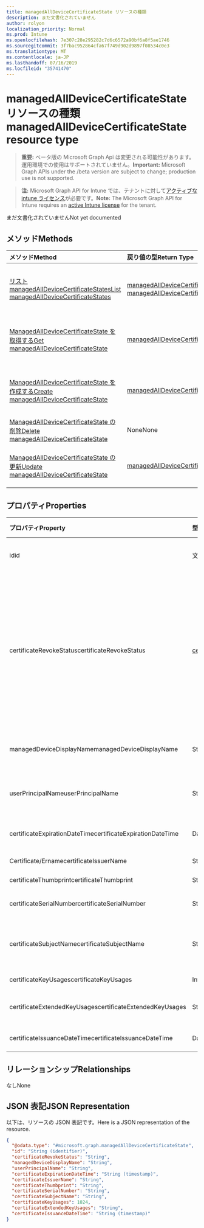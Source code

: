 ```yaml
---
title: managedAllDeviceCertificateState リソースの種類
description: まだ文書化されていません
author: rolyon
localization_priority: Normal
ms.prod: Intune
ms.openlocfilehash: 7e307c28e295282c7d6c6572a90bf6a8f5ae1746
ms.sourcegitcommit: 3f7bac952864cfa67f749d902d9897f08534c0e3
ms.translationtype: MT
ms.contentlocale: ja-JP
ms.lasthandoff: 07/16/2019
ms.locfileid: "35741470"
---
```

# <a name="managedalldevicecertificatestate-resource-type"></a><span data-ttu-id="50362-103">managedAllDeviceCertificateState リソースの種類</span><span class="sxs-lookup"><span data-stu-id="50362-103">managedAllDeviceCertificateState resource type</span></span>

> <span data-ttu-id="50362-104">**重要:** ベータ版の Microsoft Graph Api は変更される可能性があります。運用環境での使用はサポートされていません。</span><span class="sxs-lookup"><span data-stu-id="50362-104">**Important:** Microsoft Graph APIs under the /beta version are subject to change; production use is not supported.</span></span>

> <span data-ttu-id="50362-105">**注:** Microsoft Graph API for Intune では、テナントに対して[アクティブな intune ライセンス](https://go.microsoft.com/fwlink/?linkid=839381)が必要です。</span><span class="sxs-lookup"><span data-stu-id="50362-105">**Note:** The Microsoft Graph API for Intune requires an [active Intune license](https://go.microsoft.com/fwlink/?linkid=839381) for the tenant.</span></span>

<span data-ttu-id="50362-106">まだ文書化されていません</span><span class="sxs-lookup"><span data-stu-id="50362-106">Not yet documented</span></span>

## <a name="methods"></a><span data-ttu-id="50362-107">メソッド</span><span class="sxs-lookup"><span data-stu-id="50362-107">Methods</span></span>
|<span data-ttu-id="50362-108">メソッド</span><span class="sxs-lookup"><span data-stu-id="50362-108">Method</span></span>|<span data-ttu-id="50362-109">戻り値の型</span><span class="sxs-lookup"><span data-stu-id="50362-109">Return Type</span></span>|<span data-ttu-id="50362-110">説明</span><span class="sxs-lookup"><span data-stu-id="50362-110">Description</span></span>|
|:---|:---|:---|
|[<span data-ttu-id="50362-111">リスト managedAllDeviceCertificateStates</span><span class="sxs-lookup"><span data-stu-id="50362-111">List managedAllDeviceCertificateStates</span></span>](../api/intune-deviceconfig-managedalldevicecertificatestate-list.md)|<span data-ttu-id="50362-112">[managedAllDeviceCertificateState](../resources/intune-deviceconfig-managedalldevicecertificatestate.md)コレクション</span><span class="sxs-lookup"><span data-stu-id="50362-112">[managedAllDeviceCertificateState](../resources/intune-deviceconfig-managedalldevicecertificatestate.md) collection</span></span>|<span data-ttu-id="50362-113">[ManagedAllDeviceCertificateState](../resources/intune-deviceconfig-managedalldevicecertificatestate.md)オブジェクトのプロパティとリレーションシップをリストします。</span><span class="sxs-lookup"><span data-stu-id="50362-113">List properties and relationships of the [managedAllDeviceCertificateState](../resources/intune-deviceconfig-managedalldevicecertificatestate.md) objects.</span></span>|
|[<span data-ttu-id="50362-114">ManagedAllDeviceCertificateState を取得する</span><span class="sxs-lookup"><span data-stu-id="50362-114">Get managedAllDeviceCertificateState</span></span>](../api/intune-deviceconfig-managedalldevicecertificatestate-get.md)|[<span data-ttu-id="50362-115">managedAllDeviceCertificateState</span><span class="sxs-lookup"><span data-stu-id="50362-115">managedAllDeviceCertificateState</span></span>](../resources/intune-deviceconfig-managedalldevicecertificatestate.md)|<span data-ttu-id="50362-116">[ManagedAllDeviceCertificateState](../resources/intune-deviceconfig-managedalldevicecertificatestate.md)オブジェクトのプロパティとリレーションシップを読み取ります。</span><span class="sxs-lookup"><span data-stu-id="50362-116">Read properties and relationships of the [managedAllDeviceCertificateState](../resources/intune-deviceconfig-managedalldevicecertificatestate.md) object.</span></span>|
|[<span data-ttu-id="50362-117">ManagedAllDeviceCertificateState を作成する</span><span class="sxs-lookup"><span data-stu-id="50362-117">Create managedAllDeviceCertificateState</span></span>](../api/intune-deviceconfig-managedalldevicecertificatestate-create.md)|[<span data-ttu-id="50362-118">managedAllDeviceCertificateState</span><span class="sxs-lookup"><span data-stu-id="50362-118">managedAllDeviceCertificateState</span></span>](../resources/intune-deviceconfig-managedalldevicecertificatestate.md)|<span data-ttu-id="50362-119">新しい[managedAllDeviceCertificateState](../resources/intune-deviceconfig-managedalldevicecertificatestate.md)オブジェクトを作成します。</span><span class="sxs-lookup"><span data-stu-id="50362-119">Create a new [managedAllDeviceCertificateState](../resources/intune-deviceconfig-managedalldevicecertificatestate.md) object.</span></span>|
|[<span data-ttu-id="50362-120">ManagedAllDeviceCertificateState の削除</span><span class="sxs-lookup"><span data-stu-id="50362-120">Delete managedAllDeviceCertificateState</span></span>](../api/intune-deviceconfig-managedalldevicecertificatestate-delete.md)|<span data-ttu-id="50362-121">None</span><span class="sxs-lookup"><span data-stu-id="50362-121">None</span></span>|<span data-ttu-id="50362-122">[ManagedAllDeviceCertificateState](../resources/intune-deviceconfig-managedalldevicecertificatestate.md)を削除します。</span><span class="sxs-lookup"><span data-stu-id="50362-122">Deletes a [managedAllDeviceCertificateState](../resources/intune-deviceconfig-managedalldevicecertificatestate.md).</span></span>|
|[<span data-ttu-id="50362-123">ManagedAllDeviceCertificateState の更新</span><span class="sxs-lookup"><span data-stu-id="50362-123">Update managedAllDeviceCertificateState</span></span>](../api/intune-deviceconfig-managedalldevicecertificatestate-update.md)|[<span data-ttu-id="50362-124">managedAllDeviceCertificateState</span><span class="sxs-lookup"><span data-stu-id="50362-124">managedAllDeviceCertificateState</span></span>](../resources/intune-deviceconfig-managedalldevicecertificatestate.md)|<span data-ttu-id="50362-125">[ManagedAllDeviceCertificateState](../resources/intune-deviceconfig-managedalldevicecertificatestate.md)オブジェクトのプロパティを更新します。</span><span class="sxs-lookup"><span data-stu-id="50362-125">Update the properties of a [managedAllDeviceCertificateState](../resources/intune-deviceconfig-managedalldevicecertificatestate.md) object.</span></span>|

## <a name="properties"></a><span data-ttu-id="50362-126">プロパティ</span><span class="sxs-lookup"><span data-stu-id="50362-126">Properties</span></span>
|<span data-ttu-id="50362-127">プロパティ</span><span class="sxs-lookup"><span data-stu-id="50362-127">Property</span></span>|<span data-ttu-id="50362-128">型</span><span class="sxs-lookup"><span data-stu-id="50362-128">Type</span></span>|<span data-ttu-id="50362-129">説明</span><span class="sxs-lookup"><span data-stu-id="50362-129">Description</span></span>|
|:---|:---|:---|
|<span data-ttu-id="50362-130">id</span><span class="sxs-lookup"><span data-stu-id="50362-130">id</span></span>|<span data-ttu-id="50362-131">文字列</span><span class="sxs-lookup"><span data-stu-id="50362-131">String</span></span>|<span data-ttu-id="50362-132">エンティティのキー。</span><span class="sxs-lookup"><span data-stu-id="50362-132">Key of the entity.</span></span>|
|<span data-ttu-id="50362-133">certificateRevokeStatus</span><span class="sxs-lookup"><span data-stu-id="50362-133">certificateRevokeStatus</span></span>|[<span data-ttu-id="50362-134">certificateRevocationStatus</span><span class="sxs-lookup"><span data-stu-id="50362-134">certificateRevocationStatus</span></span>](../resources/intune-deviceconfig-certificaterevocationstatus.md)|<span data-ttu-id="50362-135">状態を取り消します。</span><span class="sxs-lookup"><span data-stu-id="50362-135">Revoke status.</span></span> <span data-ttu-id="50362-136">可能な値は、`none`、`pending`、`issued`、`failed`、`revoked` です。</span><span class="sxs-lookup"><span data-stu-id="50362-136">Possible values are: `none`, `pending`, `issued`, `failed`, `revoked`.</span></span>|
|<span data-ttu-id="50362-137">managedDeviceDisplayName</span><span class="sxs-lookup"><span data-stu-id="50362-137">managedDeviceDisplayName</span></span>|<span data-ttu-id="50362-138">String</span><span class="sxs-lookup"><span data-stu-id="50362-138">String</span></span>|<span data-ttu-id="50362-139">デバイスの表示名</span><span class="sxs-lookup"><span data-stu-id="50362-139">Device display name</span></span>|
|<span data-ttu-id="50362-140">userPrincipalName</span><span class="sxs-lookup"><span data-stu-id="50362-140">userPrincipalName</span></span>|<span data-ttu-id="50362-141">String</span><span class="sxs-lookup"><span data-stu-id="50362-141">String</span></span>|<span data-ttu-id="50362-142">ユーザー プリンシパル名</span><span class="sxs-lookup"><span data-stu-id="50362-142">User principal name</span></span>|
|<span data-ttu-id="50362-143">certificateExpirationDateTime</span><span class="sxs-lookup"><span data-stu-id="50362-143">certificateExpirationDateTime</span></span>|<span data-ttu-id="50362-144">DateTimeOffset</span><span class="sxs-lookup"><span data-stu-id="50362-144">DateTimeOffset</span></span>|<span data-ttu-id="50362-145">証明書の有効期限</span><span class="sxs-lookup"><span data-stu-id="50362-145">Certificate expiry date</span></span>|
|<span data-ttu-id="50362-146">Certificate/Ername</span><span class="sxs-lookup"><span data-stu-id="50362-146">certificateIssuerName</span></span>|<span data-ttu-id="50362-147">String</span><span class="sxs-lookup"><span data-stu-id="50362-147">String</span></span>|<span data-ttu-id="50362-148">発行者</span><span class="sxs-lookup"><span data-stu-id="50362-148">Issuer</span></span>|
|<span data-ttu-id="50362-149">certificateThumbprint</span><span class="sxs-lookup"><span data-stu-id="50362-149">certificateThumbprint</span></span>|<span data-ttu-id="50362-150">String</span><span class="sxs-lookup"><span data-stu-id="50362-150">String</span></span>|<span data-ttu-id="50362-151">拇印</span><span class="sxs-lookup"><span data-stu-id="50362-151">Thumbprint</span></span>|
|<span data-ttu-id="50362-152">certificateSerialNumber</span><span class="sxs-lookup"><span data-stu-id="50362-152">certificateSerialNumber</span></span>|<span data-ttu-id="50362-153">String</span><span class="sxs-lookup"><span data-stu-id="50362-153">String</span></span>|<span data-ttu-id="50362-154">シリアル番号</span><span class="sxs-lookup"><span data-stu-id="50362-154">Serial number</span></span>|
|<span data-ttu-id="50362-155">certificateSubjectName</span><span class="sxs-lookup"><span data-stu-id="50362-155">certificateSubjectName</span></span>|<span data-ttu-id="50362-156">String</span><span class="sxs-lookup"><span data-stu-id="50362-156">String</span></span>|<span data-ttu-id="50362-157">証明書のサブジェクト名</span><span class="sxs-lookup"><span data-stu-id="50362-157">Certificate subject name</span></span>|
|<span data-ttu-id="50362-158">certificateKeyUsages</span><span class="sxs-lookup"><span data-stu-id="50362-158">certificateKeyUsages</span></span>|<span data-ttu-id="50362-159">Int32</span><span class="sxs-lookup"><span data-stu-id="50362-159">Int32</span></span>|<span data-ttu-id="50362-160">キー使用法</span><span class="sxs-lookup"><span data-stu-id="50362-160">Key Usage</span></span>|
|<span data-ttu-id="50362-161">certificateExtendedKeyUsages</span><span class="sxs-lookup"><span data-stu-id="50362-161">certificateExtendedKeyUsages</span></span>|<span data-ttu-id="50362-162">String</span><span class="sxs-lookup"><span data-stu-id="50362-162">String</span></span>|<span data-ttu-id="50362-163">拡張キー使用法</span><span class="sxs-lookup"><span data-stu-id="50362-163">Enhanced Key Usage</span></span>|
|<span data-ttu-id="50362-164">certificateIssuanceDateTime</span><span class="sxs-lookup"><span data-stu-id="50362-164">certificateIssuanceDateTime</span></span>|<span data-ttu-id="50362-165">DateTimeOffset</span><span class="sxs-lookup"><span data-stu-id="50362-165">DateTimeOffset</span></span>|<span data-ttu-id="50362-166">発行日</span><span class="sxs-lookup"><span data-stu-id="50362-166">Issuance date</span></span>|

## <a name="relationships"></a><span data-ttu-id="50362-167">リレーションシップ</span><span class="sxs-lookup"><span data-stu-id="50362-167">Relationships</span></span>
<span data-ttu-id="50362-168">なし</span><span class="sxs-lookup"><span data-stu-id="50362-168">None</span></span>

## <a name="json-representation"></a><span data-ttu-id="50362-169">JSON 表記</span><span class="sxs-lookup"><span data-stu-id="50362-169">JSON Representation</span></span>
<span data-ttu-id="50362-170">以下は、リソースの JSON 表記です。</span><span class="sxs-lookup"><span data-stu-id="50362-170">Here is a JSON representation of the resource.</span></span>
<!-- {
  "blockType": "resource",
  "keyProperty": "id",
  "@odata.type": "microsoft.graph.managedAllDeviceCertificateState"
}
-->
``` json
{
  "@odata.type": "#microsoft.graph.managedAllDeviceCertificateState",
  "id": "String (identifier)",
  "certificateRevokeStatus": "String",
  "managedDeviceDisplayName": "String",
  "userPrincipalName": "String",
  "certificateExpirationDateTime": "String (timestamp)",
  "certificateIssuerName": "String",
  "certificateThumbprint": "String",
  "certificateSerialNumber": "String",
  "certificateSubjectName": "String",
  "certificateKeyUsages": 1024,
  "certificateExtendedKeyUsages": "String",
  "certificateIssuanceDateTime": "String (timestamp)"
}
```





